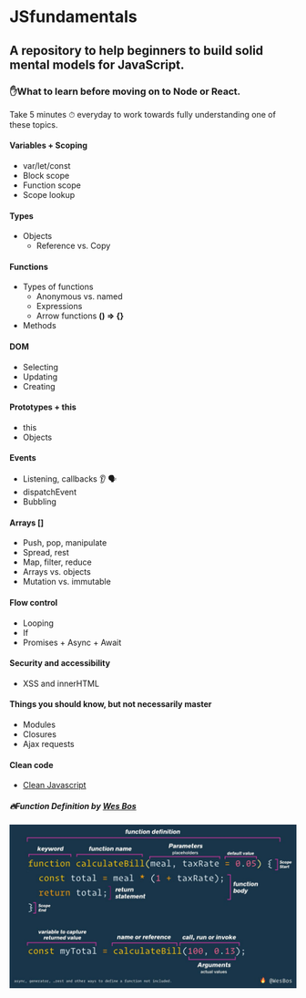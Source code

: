 # JSfundamentals
## A repository to help beginners to build solid mental models for JavaScript.


### ✋What to learn before moving on to Node or React.


Take 5 minutes ⏱ everyday to work towards fully understanding one of these topics.


#### Variables + Scoping
* var/let/const
* Block scope
* Function scope
* Scope lookup


#### Types
* Objects
    * Reference vs. Copy

    
#### Functions
* Types of functions
    * Anonymous vs. named
    * Expressions
    * Arrow functions **() => {}**
* Methods


#### DOM
* Selecting
* Updating
* Creating


#### Prototypes + this
* this
* Objects


#### Events
* Listening, callbacks 👂 🗣
* dispatchEvent
* Bubbling


#### Arrays []
* Push, pop, manipulate
* Spread, rest
* Map, filter, reduce
* Arrays vs. objects
* Mutation vs. immutable


#### Flow control
* Looping
* If
* Promises + Async + Await


#### Security and accessibility
* XSS and innerHTML


#### Things you should know, but not necessarily master
* Modules
* Closures
* Ajax requests


#### Clean code
* [Clean Javascript](https://github.com/ryanmcdermott/clean-code-javascript)


##### 🔥Function Definition by [Wes Bos](https://github.com/wesbos)

![Function Definition](images/function-definition.jpg)
